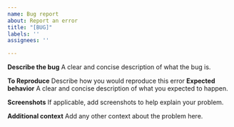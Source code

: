 ```yaml
---
name: Bug report
about: Report an error
title: "[BUG]"
labels: ''
assignees: ''

---
```


**Describe the bug**
A clear and concise description of what the bug is.

**To Reproduce**
Describe how you would reproduce this error
**Expected behavior**
A clear and concise description of what you expected to happen.

**Screenshots**
If applicable, add screenshots to help explain your problem.

**Additional context**
Add any other context about the problem here.
